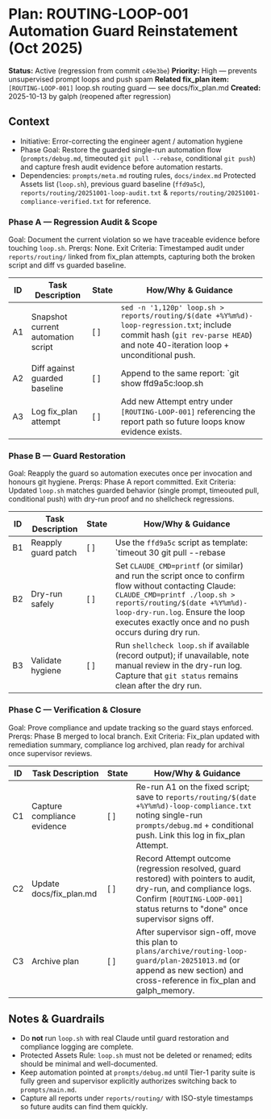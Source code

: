 # Plan: ROUTING-LOOP-001 Automation Guard Reinstatement (Oct 2025)

**Status:** Active (regression from commit `c49e3be`)
**Priority:** High — prevents unsupervised prompt loops and push spam
**Related fix_plan item:** `[ROUTING-LOOP-001]` loop.sh routing guard — see docs/fix_plan.md
**Created:** 2025-10-13 by galph (reopened after regression)

## Context
- Initiative: Error-correcting the engineer agent / automation hygiene
- Phase Goal: Restore the guarded single-run automation flow (`prompts/debug.md`, timeouted `git pull --rebase`, conditional `git push`) and capture fresh audit evidence before automation restarts.
- Dependencies: `prompts/meta.md` routing rules, `docs/index.md` Protected Assets list (`loop.sh`), previous guard baseline (`ffd9a5c`), `reports/routing/20251001-loop-audit.txt` & `reports/routing/20251001-compliance-verified.txt` for reference.

### Phase A — Regression Audit & Scope
Goal: Document the current violation so we have traceable evidence before touching `loop.sh`.
Prerqs: None.
Exit Criteria: Timestamped audit under `reports/routing/` linked from fix_plan attempts, capturing both the broken script and diff vs guarded baseline.

| ID | Task Description | State | How/Why & Guidance |
| --- | --- | --- | --- |
| A1 | Snapshot current automation script | [ ] | `sed -n '1,120p' loop.sh > reports/routing/$(date +%Y%m%d)-loop-regression.txt`; include commit hash (`git rev-parse HEAD`) and note 40-iteration loop + unconditional push. |
| A2 | Diff against guarded baseline | [ ] | Append to the same report: `git show ffd9a5c:loop.sh | diff -u - loop.sh`. Highlight loss of `timeout 30 git pull --rebase`, single-run `prompts/debug.md`, and conditional push. |
| A3 | Log fix_plan attempt | [ ] | Add new Attempt entry under `[ROUTING-LOOP-001]` referencing the report path so future loops know evidence exists. |

### Phase B — Guard Restoration
Goal: Reapply the guard so automation executes once per invocation and honours git hygiene.
Prerqs: Phase A report committed.
Exit Criteria: Updated `loop.sh` matches guarded behavior (single prompt, timeouted pull, conditional push) with dry-run proof and no shellcheck regressions.

| ID | Task Description | State | How/Why & Guidance |
| --- | --- | --- | --- |
| B1 | Reapply guard patch | [ ] | Use the `ffd9a5c` script as template: `timeout 30 git pull --rebase || { git rebase --abort && git pull --no-rebase; }`, single execution of `prompts/debug.md`, capture exit status, and only `git push` on success. Retain Protected Assets compliance (no rename/delete). |
| B2 | Dry-run safely | [ ] | Set `CLAUDE_CMD=printf` (or similar) and run the script once to confirm flow without contacting Claude: `CLAUDE_CMD=printf ./loop.sh > reports/routing/$(date +%Y%m%d)-loop-dry-run.log`. Ensure the loop executes exactly once and no push occurs during dry run. |
| B3 | Validate hygiene | [ ] | Run `shellcheck loop.sh` if available (record output); if unavailable, note manual review in the dry-run log. Capture that `git status` remains clean after the dry run. |

### Phase C — Verification & Closure
Goal: Prove compliance and update tracking so the guard stays enforced.
Prerqs: Phase B merged to local branch.
Exit Criteria: Fix_plan updated with remediation summary, compliance log archived, plan ready for archival once supervisor reviews.

| ID | Task Description | State | How/Why & Guidance |
| --- | --- | --- | --- |
| C1 | Capture compliance evidence | [ ] | Re-run A1 on the fixed script; save to `reports/routing/$(date +%Y%m%d)-loop-compliance.txt` noting single-run `prompts/debug.md` + conditional push. Link this log in fix_plan Attempt. |
| C2 | Update docs/fix_plan.md | [ ] | Record Attempt outcome (regression resolved, guard restored) with pointers to audit, dry-run, and compliance logs. Confirm `[ROUTING-LOOP-001]` status returns to "done" once supervisor signs off. |
| C3 | Archive plan | [ ] | After supervisor sign-off, move this plan to `plans/archive/routing-loop-guard/plan-20251013.md` (or append as new section) and cross-reference in fix_plan and galph_memory. |

## Notes & Guardrails
- Do **not** run `loop.sh` with real Claude until guard restoration and compliance logging are complete.
- Protected Assets Rule: `loop.sh` must not be deleted or renamed; edits should be minimal and well-documented.
- Keep automation pointed at `prompts/debug.md` until Tier-1 parity suite is fully green and supervisor explicitly authorizes switching back to `prompts/main.md`.
- Capture all reports under `reports/routing/` with ISO-style timestamps so future audits can find them quickly.
